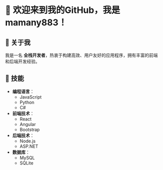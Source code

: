 # 👋 欢迎来到我的GitHub，我是 **mamany883**！

## 👤 关于我
我是一名 **全栈开发者**，热衷于构建高效、用户友好的应用程序，拥有丰富的前端和后端开发经验。

## 🔧 技能
- **编程语言**：
  - JavaScript
  - Python
  - C#
- **前端技术**：
  - React
  - Angular
  - Bootstrap
- **后端技术**：
  - Node.js
  - ASP.NET
- **数据库**：
  - MySQL
  - SQLite



